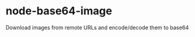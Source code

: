 node-base64-image
=================

Download images from remote URLs and encode/decode them to base64
